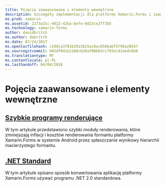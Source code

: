 ```yaml
---
title: Pojęcia zaawansowane i elementy wewnętrzne
description: Szczegóły implementacji dla platformy Xamarin.Forms i zaawansowane porady i wskazówki.
ms.prod: xamarin
ms.assetid: 2273a31c-4022-42ba-befe-0d23ce2ff3b5
ms.technology: xamarin-forms
author: davidbritch
ms.author: dabritch
ms.date: 07/24/2017
ms.openlocfilehash: c19dca3701b2915625ac8ac8566abf5796a28547
ms.sourcegitcommit: 945df041e2180cb20af08b83cc703ecd1aedc6b0
ms.translationtype: MT
ms.contentlocale: pl-PL
ms.lasthandoff: 04/04/2018
---
```

# <a name="advanced-concepts--internals"></a>Pojęcia zaawansowane i elementy wewnętrzne

## <a name="fast-renderersfast-renderersmd"></a>[Szybkie programy renderujące](fast-renderers.md)

W tym artykule przedstawiono szybki moduły renderowania, które zmniejszają inflacji i kosztów renderowania formantu platformy Xamarin.Forms w systemie Android przez spłaszczanie wynikowy hierarchii macierzystego formantu.

## <a name="net-standardnet-standardmd"></a>[.NET Standard](net-standard.md)

W tym artykule opisano sposób konwertowania aplikację platformy Xamarin.Forms używać programu .NET 2.0 standardowa.
